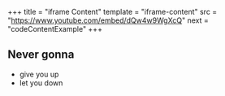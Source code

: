 +++
title = "iframe Content"
template = "iframe-content"
src = "https://www.youtube.com/embed/dQw4w9WgXcQ"
next = "codeContentExample"
+++

## Never gonna

- give you up
- let you down
